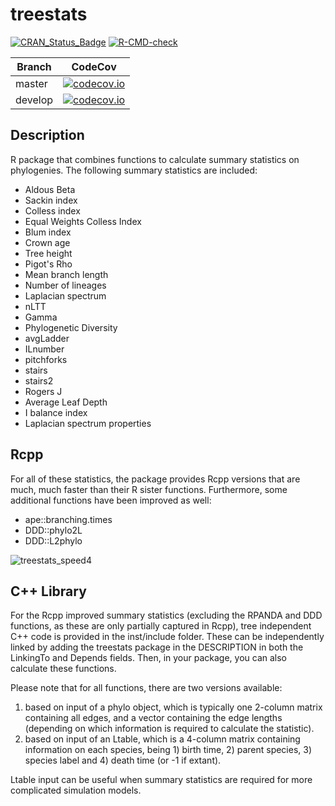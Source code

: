 # treestats

[![CRAN_Status_Badge](https://www.r-pkg.org/badges/version/treestats)](https://cran.r-project.org/package=treestats)
[![R-CMD-check](https://github.com/thijsjanzen/treestats/workflows/R-CMD-check/badge.svg)](https://github.com/thijsjanzen/treestats/actions)

Branch|CodeCov
---|---
master|[![codecov.io](https://codecov.io/gh/thijsjanzen/treestats/branch/master/graph/badge.svg)](https://codecov.io/gh/thijsjanzen/treestats)
develop|[![codecov.io](https://codecov.io/gh/thijsjanzen/treestats/branch/develop/graph/badge.svg)](https://codecov.io/gh/thijsjanzen/treestats)

## Description

R package that combines functions to calculate summary statistics on phylogenies.
The following summary statistics are included:
  - Aldous Beta
  - Sackin index
  - Colless index
  - Equal Weights Colless Index
  - Blum index
  - Crown age
  - Tree height
  - Pigot's Rho
  - Mean branch length
  - Number of lineages
  - Laplacian spectrum
  - nLTT
  - Gamma
  - Phylogenetic Diversity
  - avgLadder
  - ILnumber
  - pitchforks
  - stairs
  - stairs2
  - Rogers J
  - Average Leaf Depth
  - I balance index
  - Laplacian spectrum properties

## Rcpp
For all of these statistics, the package provides Rcpp versions that 
are much, much faster than their R sister functions. Furthermore, some additional
functions have been improved as well:
  - ape::branching.times
  - DDD::phylo2L
  - DDD::L2phylo


![treestats_speed4](https://user-images.githubusercontent.com/19486664/154710093-eb596fdd-658d-437c-8249-fb2dfefb13d0.png)
  
## C++ Library
For the Rcpp improved summary statistics (excluding the RPANDA and DDD functions, 
as these are only partially captured in Rcpp), tree independent C++ code is provided 
in the inst/include folder. These can be independently linked by adding the treestats 
package in the DESCRIPTION in both the LinkingTo and Depends fields. Then, in your package,
you can also calculate these functions. 

Please note that for all functions, there are two versions available: 
1) based on input of a phylo object, which is typically one 2-column matrix containing all edges, and a vector containing the edge lengths (depending on which information is required to calculate the statistic).
2) based on input of an Ltable, which is a 4-column matrix containing information on each species, being 1) birth time, 2) parent species, 3) species label and 4) death time (or -1 if extant).

Ltable input can be useful when summary statistics are required for more complicated simulation models. 
